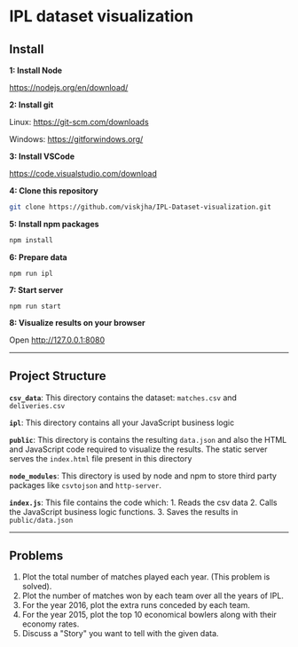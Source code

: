 # IPL dataset visualization

## Install

**1: Install Node**

https://nodejs.org/en/download/

**2: Install git**

Linux: https://git-scm.com/downloads

Windows: https://gitforwindows.org/

**3: Install VSCode**

https://code.visualstudio.com/download

**4: Clone this repository**

```sh
git clone https://github.com/viskjha/IPL-Dataset-visualization.git
```

**5: Install npm packages**

```sh
npm install
```

**6: Prepare data**

```
npm run ipl
```

**7: Start server**

```
npm run start
```

**8: Visualize results on your browser**

Open http://127.0.0.1:8080

---

## Project Structure

**`csv_data`**: This directory contains the dataset: `matches.csv` and `deliveries.csv`

**`ipl`**: This directory contains all your JavaScript business logic

**`public`**: This directory is contains the resulting `data.json` and also the HTML and JavaScript code required to visualize the results. The static server serves the `index.html` file present in this directory

**`node_modules`**: This directory is used by node and npm to store third party packages like `csvtojson` and `http-server`.

**`index.js`**: This file contains the code which: 1. Reads the csv data 2. Calls the JavaScript business logic functions. 3. Saves the results in `public/data.json`

---

## Problems

1. Plot the total number of matches played each year. (This problem is solved).
2. Plot the number of matches won by each team over all the years of IPL.
3. For the year 2016, plot the extra runs conceded by each team.
4. For the year 2015, plot the top 10 economical bowlers along with their economy rates.
5. Discuss a "Story" you want to tell with the given data.
